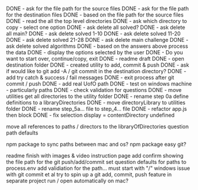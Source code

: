 DONE - ask for the file path for the source files
DONE - ask for the file path for the destination files
DONE - based on the file path for the source files
DONE - read the all the top level directories
DONE - ask which directory to copy - select one option
DONE - ask delete all solved?
DONE - ask delete all main?
DONE - ask delete solved 1-10
DONE - ask delete solved 11-20
DONE - ask delete solved 21-28
DONE - ask delete main challenge
DONE - ask delete solved algorithms
DONE - based on the answers above process the data
DONE - display the options selected by the user
DONE - Do you want to start over, continue/copy, exit
DONE - readme draft
DONE - open destination folder
DONE - created utility to add, commit & push
DONE - ask if would like to git add -A / git commit in the destination directory?
DONE - add try catch & success / fail messages
DONE - exit process after git commit / push
DONE - add real UofO path
DONE - test on windows machine - particularly paths
DONE - check validation for questions
DONE - move utilities get all directories to the utility folder
DONE - rename step 0a define definitions to a libraryDirectories
DONE - move directoryLibrary to utilities folder
DONE - rename step_5a... file to step_4... file
DONE - refactor app.js then block
DONE - fix selection display = contentDirectory undefined


move all references to paths / directors to the libraryOfDirectories
question path defaults

npm package to sync paths between mac and os?
npm package easy git?

readme finish with images & video
instruction page
add confirm showing the file path for the git push/add/commit
set question defaults for paths to process.env
add validiation for the path... must start with "/"
windows issue with git commit et al
try to spin up a git add, commit, push feature in separate project
run / open automatically on mac?